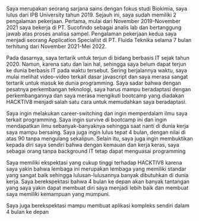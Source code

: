 <!-- Later Belakang -->
Saya merupakan seorang sarjana sains dengan fokus studi Biokimia, saya lulus dari IPB University tahun 2019. Sejauh ini, saya sudah memiliki 2 pengalaman pekerjaan. Pertama, mulai dari November 2019-November 2021 saya bekerja di PT. Sucofindo sebagai analis lab dan bertanggung jawab atas proses analisa sampel. Pengalaman pekerjaan kedua saya menjadi seorang Application Specialist di PT. Fluida Teknika selama 7 bulan terhitung dari November 2021-Mei 2022.

<!-- Latar Belakang -->
Pada dasarnya, saya tertarik untuk terjun di bidang berbasis IT sejak tahun 2020. Namun, karena satu dan lain hal, sehingga saya belum dapat terjun ke dunia berbasis IT pada waktu tersebut. Sering berjalannya waktu, saya mulai melihat video-video terkait dasar javascript dan saya merasa sangat tertarik untuk masuk ke dunia programming. Saya sadar bahwa dengan pesatnya perkembangan teknologi, saya harus mampu beradaptasi dengan perkembangannya dan saya merasa mengikuti bootcamp yang diadakan HACKTIV8 menjadi salah satu cara untuk memudahkan saya beradaptasi.

<!-- Motivasi -->
Saya ingin melakukan career-switching dan ingin memperdalam ilmu saya terkait programming. Saya ingin survive di bootcamp ini dan ingin mendapatkan ilmu sebanyak-banyaknya sehingga saat nanti di dunia kerja saya mampu bersaing. Saya juga ingin lulus tepat 4 bulan, dengan nilai di atas 90 tanpa mengulang sekalipun. Selain itu, saya juga ingin membuktikan kepada diri saya sendiri bahwa dengan kemauan dan kerja keras, saya sebagai orang tanpa background IT tetap dapat menguasai programming

<!-- Ekspektasi -->
Saya memiliki ekspektasi yang cukup tinggi terhadap HACKTIV8 karena saya yakin bahwa lembaga ini merupakan lembaga yang memiliki standar yang sangat baik sehingga lulusan-lulusannya banyak dibutuhkan di dunia kerja. Saya berekspektasi bahwa 4 bulan ke depan akan banyak tantangan yang saya yakin dapat membuat diri saya menjadi lebih baik dan membuat saya memiliki kemampuan yang mumpuni. 

Saya juga berekspektasi mampu membuat aplikasi kompleks sendiri dalam 4 bulan ke depan